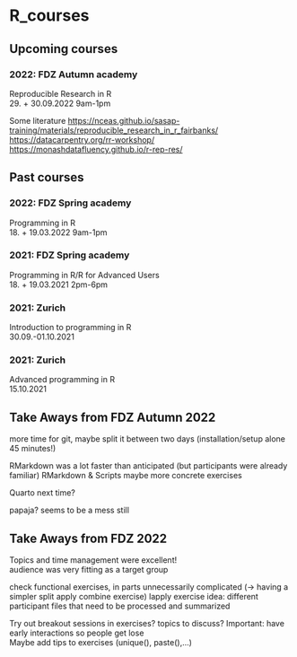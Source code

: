 # R_courses

## Upcoming courses 

### 2022: FDZ Autumn academy
Reproducible Research in R  
29. + 30.09.2022 9am-1pm  

Some literature
https://nceas.github.io/sasap-training/materials/reproducible_research_in_r_fairbanks/  
https://datacarpentry.org/rr-workshop/  
https://monashdatafluency.github.io/r-rep-res/  

## Past courses 

### 2022: FDZ Spring academy
Programming in R  
18. + 19.03.2022 9am-1pm   

### 2021: FDZ Spring academy
Programming in R/R for Advanced Users  
18. + 19.03.2021 2pm-6pm   
  
### 2021: Zurich 
Introduction to programming in R  
30.09.-01.10.2021

### 2021: Zurich 
Advanced programming in R  
15.10.2021


## Take Aways from FDZ Autumn 2022
more time for git, maybe split it between two days
(installation/setup alone 45 minutes!)

RMarkdown was a lot faster than anticipated (but participants were already familiar)
RMarkdown & Scripts maybe more concrete exercises

Quarto next time?

papaja? seems to be a mess still

## Take Aways from FDZ 2022
Topics and time management were excellent!  
audience was very fitting as a target group  

check functional exercises, in parts unnecessarily complicated (-> having a simpler split apply combine exercise) lapply exercise idea: different participant files that need to be processed and summarized

Try out breakout sessions in exercises?  topics to discuss? Important: have early interactions so people get lose  
Maybe add tips to exercises (unique(), paste(),...)


